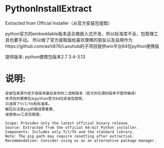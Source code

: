 # PythonInstallExtract
Extracted from Official Installer（从官方安装包提取）

python官方的embeddable版本适合做嵌入式开发，所以标准库不全，包管理工具也要手动。
所以做了官方提取版给喜欢便携的朋友以及自用作为https://github.com/ashi876/Laxuhub的子项目提供win平台64位python便携版

提供版本: python便携包版本2.7 3.4-3.13


# 说明:

    安装包来源为官方各版本最后发布的二进制版本（官方的仅源码版本不提供编译）
    本项目的便携包从python官方64位安装包提取，
    只选择了tcl/tk和标准库。
    解压后注意pip的路径需重置。
    或使用uv工具包管理。

    Scope: Provides only the latest official binary release
    Source: Extracted from the official 64-bit Python installer.
    Components: Includes only Tcl/Tk and the standard library.
    Note: The pip path may require resetting after extraction.
    Recommendation: Consider using uv as an alternative package manager.

